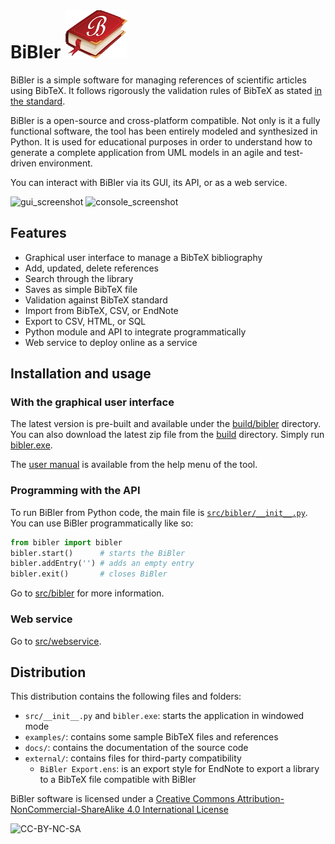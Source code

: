 # BiBler ![logo](https://raw.githubusercontent.com/esyriani/bibler/master/src/bibler/utils/resources/bibler.png)
BiBler is a simple software for managing references of scientific articles using BibTeX.
It follows rigorously the validation rules of BibTeX as stated [in the standard](http://www.openoffice.org/bibliographic/bibtex-defs.html).

BiBler is a open-source and cross-platform compatible. 
Not only is it a fully functional software, the tool has been entirely modeled and synthesized in Python.
It is used for educational purposes in order to understand how to generate a complete application from UML models in an agile and test-driven environment.

You can interact with BiBler via its GUI, its API, or as a web service.

![gui_screenshot](https://a.fsdn.com/con/app/proj/bibler/screenshots/screenshot.png/1)
![console_screenshot](https://a.fsdn.com/con/app/proj/bibler/screenshots/library.png/1)

## Features
- Graphical user interface to manage a BibTeX bibliography
- Add, updated, delete references
- Search through the library
- Saves as simple BibTeX file
- Validation against BibTeX standard
- Import from BibTeX, CSV, or EndNote
- Export to CSV, HTML, or SQL
- Python module and API to integrate programmatically
- Web service to deploy online as a service

## Installation and usage

### With the graphical user interface

The latest version is pre-built and available under the [build/bibler](build/bibler) directory.
You can also download the latest zip file from the [build](build) directory.
Simply run [bibler.exe](build/bibler/bibler.exe).

The [user manual](src/bibler/utils/resources/manual.md) is available from the help menu of the tool.


### Programming with the API

To run BiBler from Python code, the main file is [`src/bibler/__init__.py`](src/bibler/__init__.py).
You can use BiBler programmatically like so:
```python
from bibler import bibler 
bibler.start()      # starts the BiBler
bibler.addEntry('') # adds an empty entry
bibler.exit()       # closes BiBler
```

Go to [src/bibler](src/bibler) for more information.

### Web service

Go to [src/webservice](src/webservice).


## Distribution

This distribution contains the following files and folders:
- `src/__init__.py` and `bibler.exe`: starts the application in windowed mode
- `examples/`: contains some sample BibTeX files and references
- `docs/`: contains the documentation of the source code
- `external/`: contains files for third-party compatibility
    - `BiBler Export.ens`: is an export style for EndNote to export a library to a BibTeX file compatible with BiBler

BiBler software is licensed under a [Creative Commons Attribution-NonCommercial-ShareAlike 4.0 International License](http://creativecommons.org/licenses/by-nc-sa/4.0)

![CC-BY-NC-SA](https://i.creativecommons.org/l/by-nc-sa/4.0/88x31.png)
